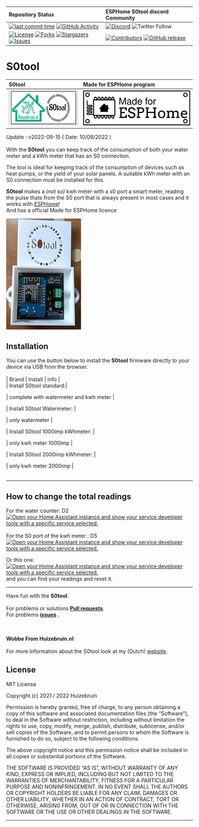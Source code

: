| Repository Status | ESPHome S0tool discord Community |
| :--- | :--- |
| [![last commit time][github-last-commit]][github-master] [![GitHub Activity][commits-shield]][commits] | [![Discord][discord-shield]][discord] ![Twitter Follow](https://img.shields.io/twitter/follow/huizebruin?style=social) 
|  [![License][license-shield]](LICENSE) [![Forks][forks-shield]][forks-url] [![Stargazers][stars-shield]][stars-url] [![Issues][issues-shield]][issues-url] | [![Contributors][contributors-shield]][contributors-url] [![GitHub release](https://img.shields.io/github/release/huizebruin/s0tool.svg)](https://GitHub.com/huizebruin/s0tool/releases/)| 

# S0tool

|  S0tool | Made for ESPHome program  |
| :--- | :--- |
|  ![S0tool-logo](./assets/s0tool-logo.jpg)  | ![ESPHome](./assets/made-for-esphome-black-on-white.png) |

Update : v2022-09-15 ( Date: 10/09/2022 ) <br><br>
With the<b> S0tool</b> you can keep track of the consumption of both your water meter and a kWh meter that has an S0 connection.

The tool is ideal for keeping track of the consumption of devices such as heat pumps, or the yield of your solar panels.
A suitable kWh meter with an S0 connection must be installed for this.

<b>S0tool</b> makes a *(not so)* kwh meter with a s0 port a smart meter, reading the pulse thats from the S0 port that is always present in most cases and it works with [ESPHome][esphome]!<br> And has a official Made for ESPHome licence <br>

![S0tool-and_case](./assets/S0tool_case.jpg) 

## Installation

You can use the button below to install the <b>S0tool</b> firmware directly to your device via USB from the browser.<br><br>
|  Brand | Install  | info | <br>
| Install S0tool standard:|  <esp-web-install-button manifest="./s0tool-manifest.json"></esp-web-install-button>
<script type="module" src="https://unpkg.com/esp-web-tools@5.2.0/dist/web/install-button.js?module"></script> | complete with watermeter and kwh meter |<br>
| Install S0tool Watermeter: |  <esp-web-install-button manifest="./s0tool-watermeter-manifest.json"></esp-web-install-button>
<script type="module" src="https://unpkg.com/esp-web-tools@5.2.0/dist/web/install-button.js?module"></script> | only watermeter  | <br>
| Install S0tool 1000imp kWhmeter: |  <esp-web-install-button manifest="./s0tool-1000imp-manifest.json"></esp-web-install-button>
<script type="module" src="https://unpkg.com/esp-web-tools@5.2.0/dist/web/install-button.js?module"></script> | only kwh meter 1000imp | <br>
| Install S0tool 2000imp kWhmeter: |  <esp-web-install-button manifest="./s0tool-2000imp-manifest.json"></esp-web-install-button>
<script type="module" src="https://unpkg.com/esp-web-tools@5.2.0/dist/web/install-button.js?module"></script> | only kwh meter 2000imp | <br>
 <br>


***

## How to change the total readings
For the water counter: D2 [![Open your Home Assistant instance and show your service developer tools with a specific service selected.](https://my.home-assistant.io/badges/developer_call_service.svg)](https://my.home-assistant.io/redirect/developer_call_service/?service=ESPHome%3A+s0tool_meterstand_water)
<br><br>
For the S0 port of the kwh meter : D5  [![Open your Home Assistant instance and show your service developer tools with a specific service selected.](https://my.home-assistant.io/badges/developer_call_service.svg)](https://my.home-assistant.io/redirect/developer_call_service/?service=ESPHome%3A+s0tool_meterstand_kwh)

Or this one.
[![Open your Home Assistant instance and show your service developer tools with a specific service selected.](https://my.home-assistant.io/badges/developer_call_service.svg)](https://my.home-assistant.io/redirect/developer_call_service/?service=Nutsmeter%3A+Calibrate)
and you can find your readings and reset it. 

***

Have fun with the <b>S0tool</b>.<br>
 <br> For problems or solutions <b>[Pull requests](https://github.com/huizebruin/s0tool/pulls)</b>.<br> 
For problems <b>[issues](https://github.com/huizebruin/s0tool/issues) . </b><br>

 
<br><br><b>
Wobbe From Huizebruin.nl</b>
<br><br>
For more information about the S0tool look at my (Dutch) [website](https://www.huizebruin.nl/home-assistant/wat-is-de-s0tool/).
## License
MIT License

Copyright (c) 2021 / 2022 Huizebruin

Permission is hereby granted, free of charge, to any person obtaining a copy of this software and associated documentation files (the “Software”), to deal in the Software without restriction, including without limitation the rights to use, copy, modify, merge, publish, distribute, sublicense, and/or sell copies of the Software, and to permit persons to whom the Software is furnished to do so, subject to the following conditions:

The above copyright notice and this permission notice shall be included in all copies or substantial portions of the Software.

THE SOFTWARE IS PROVIDED “AS IS”, WITHOUT WARRANTY OF ANY KIND, EXPRESS OR IMPLIED, INCLUDING BUT NOT LIMITED TO THE WARRANTIES OF MERCHANTABILITY, FITNESS FOR A PARTICULAR PURPOSE AND NONINFRINGEMENT. IN NO EVENT SHALL THE AUTHORS OR COPYRIGHT HOLDERS BE LIABLE FOR ANY CLAIM, DAMAGES OR OTHER LIABILITY, WHETHER IN AN ACTION OF CONTRACT, TORT OR OTHERWISE, ARISING FROM, OUT OF OR IN CONNECTION WITH THE SOFTWARE OR THE USE OR OTHER DEALINGS IN THE SOFTWARE.

***


[esphome]: https://esphome.io/
[commits-shield]: https://img.shields.io/github/commit-activity/m/huizebruin/s0tool.svg
[commits]: https://github.com/huizebruin/s0tool/commits/main
[github-last-commit]: https://img.shields.io/github/last-commit/huizebruin/s0tool.svg?style=plasticr
[github-master]: https://github.com/huizebruin/s0tool/commits/main
[license-shield]: https://img.shields.io/github/license/huizebruin/s0tool.svg
[discord-shield]: https://img.shields.io/discord/723629686093119650.svg?logo=discord&color=7289da
[discord]: https://discord.gg/bN8rC7gEng
[contributors-url]: https://github.com/huizebruin/s0tool/graphs/contributors
[contributors-shield]: https://img.shields.io/github/contributors/huizebruin/s0tool.svg
[forks-shield]: https://img.shields.io/github/forks/huizebruin/s0tool.svg
[forks-url]: https://github.com/huizebruin/s0tool/network/members
[stars-shield]: https://img.shields.io/github/stars/huizebruin/s0tool.svg
[stars-url]: https://github.com/huizebruin/s0tool/stargazers
[issues-shield]: https://img.shields.io/github/issues/huizebruin/s0tool.svg
[issues-url]: https://github.com/huizebruin/s0tool/issues
